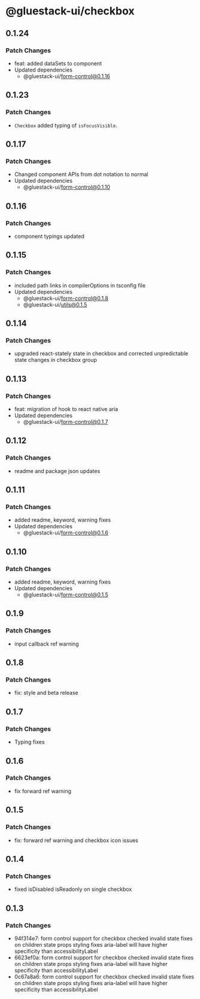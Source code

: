 # @gluestack-ui/checkbox

## 0.1.24

### Patch Changes

- feat: added dataSets to component
- Updated dependencies
  - @gluestack-ui/form-control@0.1.16

## 0.1.23

### Patch Changes

- `Checkbox` added typing of `isFocusVisible`.

## 0.1.17

### Patch Changes

- Changed component APIs from dot notation to normal
- Updated dependencies
  - @gluestack-ui/form-control@0.1.10

## 0.1.16

### Patch Changes

- component typings updated

## 0.1.15

### Patch Changes

- included path links in compilerOptions in tsconfig file
- Updated dependencies
  - @gluestack-ui/form-control@0.1.8
  - @gluestack-ui/utils@0.1.5

## 0.1.14

### Patch Changes

- upgraded react-stately state in checkbox and corrected unpredictable state changes in checkbox group

## 0.1.13

### Patch Changes

- feat: migration of hook to react native aria
- Updated dependencies
  - @gluestack-ui/form-control@0.1.7

## 0.1.12

### Patch Changes

- readme and package json updates

## 0.1.11

### Patch Changes

- added readme, keyword, warning fixes
- Updated dependencies
  - @gluestack-ui/form-control@0.1.6

## 0.1.10

### Patch Changes

- added readme, keyword, warning fixes
- Updated dependencies
  - @gluestack-ui/form-control@0.1.5

## 0.1.9

### Patch Changes

- input callback ref warning

## 0.1.8

### Patch Changes

- fix: style and beta release

## 0.1.7

### Patch Changes

- Typing fixes

## 0.1.6

### Patch Changes

- fix forward ref warning

## 0.1.5

### Patch Changes

- fix: forward ref warning and checkbox icon issues

## 0.1.4

### Patch Changes

- fixed isDisabled isReadonly on single checkbox

## 0.1.3

### Patch Changes

- 94f314e7: form control support for checkbox
  checked invalid state fixes on children
  state props styling fixes
  aria-label will have higher specificity than accessibilityLabel
- 6623ef0a: form control support for checkbox
  checked invalid state fixes on children
  state props styling fixes
  aria-label will have higher specificity than accessibilityLabel
- 0c67a8a6: form control support for checkbox
  checked invalid state fixes on children
  state props styling fixes
  aria-label will have higher specificity than accessibilityLabel
